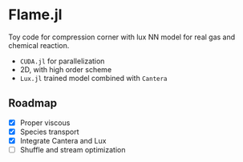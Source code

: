 # Flame.jl

Toy code for compression corner with lux NN model for real gas and chemical reaction.

- `CUDA.jl` for parallelization
- 2D, with high order scheme
- `Lux.jl` trained model combined with `Cantera`

## Roadmap
- [x] Proper viscous
- [x] Species transport
- [x] Integrate Cantera and Lux
- [ ] Shuffle and stream optimization